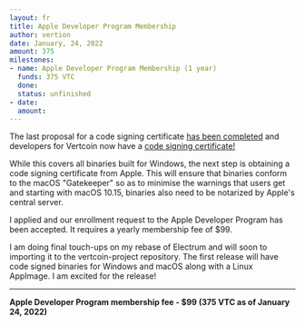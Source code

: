```yaml
---
layout: fr
title: Apple Developer Program Membership
author: vertion
date: January, 24, 2022
amount: 375
milestones:
- name: Apple Developer Program Membership (1 year)
  funds: 375 VTC
  done:
  status: unfinished
- date:
  amount:
---
```

The last proposal for a code signing certificate [has been completed](https://ccs.vertcoin.io/proposals/code-signing-cert.html) and developers for Vertcoin now have a [code signing certificate!](https://github.com/vertcoin-project/vertcoin-core/pull/167)

While this covers all binaries built for Windows, the next step is obtaining a code signing certificate from Apple.  This will ensure that binaries conform to the macOS "Gatekeeper" so as to minimise the warnings that users get and starting with macOS 10.15, binaries also need to be notarized by Apple's central server.

I applied and our enrollment request to the Apple Developer Program has been accepted.  It requires a yearly membership fee of $99.

I am doing final touch-ups on my rebase of Electrum and will soon to importing it to the vertcoin-project repository.  The first release will have code signed binaries for Windows and macOS along with a Linux AppImage.  I am excited for the release!
___________

**Apple Developer Program membership fee - $99 (375 VTC as of January 24, 2022)**
